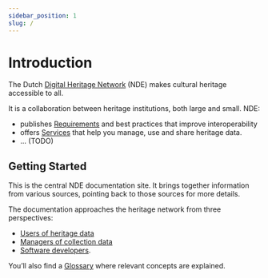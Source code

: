 ```yaml
---
sidebar_position: 1
slug: /
---
```


# Introduction

The Dutch [Digital Heritage Network](https://netwerkdigitaalerfgoed.nl/en/nl) (NDE) makes cultural heritage accessible to all.

It is a collaboration between heritage institutions, both large and small. NDE:

* publishes [Requirements](requirements.md) and best practices that improve interoperability   
* offers [Services](services/index.md) that help you manage, use and share heritage data.
* ... (TODO)

## Getting Started

This is the central NDE documentation site. 
It brings together information from various sources, pointing back to those sources for more details. 

The documentation approaches the heritage network from three perspectives:

* [Users of heritage data](use/index.md)
* [Managers of collection data](manage/index.md)
* [Software developers](build/index.md).

You’ll also find a [Glossary](glossary.md) where relevant concepts are explained.
